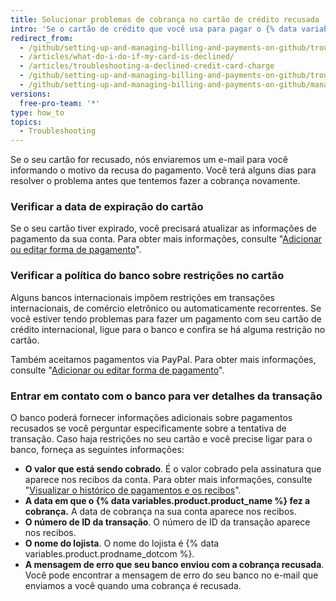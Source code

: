 ```yaml
---
title: Solucionar problemas de cobrança no cartão de crédito recusada
intro: 'Se o cartão de crédito que você usa para pagar o {% data variables.product.product_name %} for recusado, você poderá tomar várias medidas para garantir que os pagamentos sejam efetuados e que sua conta não seja bloqueada.'
redirect_from:
  - /github/setting-up-and-managing-billing-and-payments-on-github/troubleshooting-a-declined-credit-card-charge
  - /articles/what-do-i-do-if-my-card-is-declined/
  - /articles/troubleshooting-a-declined-credit-card-charge
  - /github/setting-up-and-managing-billing-and-payments-on-github/troubleshooting-a-declined-credit-card-charge
  - /github/setting-up-and-managing-billing-and-payments-on-github/managing-your-github-billing-settings/troubleshooting-a-declined-credit-card-charge
versions:
  free-pro-team: '*'
type: how_to
topics:
  - Troubleshooting
---
```


Se o seu cartão for recusado, nós enviaremos um e-mail para você informando o motivo da recusa do pagamento. Você terá alguns dias para resolver o problema antes que tentemos fazer a cobrança novamente.

### Verificar a data de expiração do cartão

Se o seu cartão tiver expirado, você precisará atualizar as informações de pagamento da sua conta. Para obter mais informações, consulte "[Adicionar ou editar forma de pagamento](/articles/adding-or-editing-a-payment-method)".

### Verificar a política do banco sobre restrições no cartão

Alguns bancos internacionais impõem restrições em transações internacionais, de comércio eletrônico ou automaticamente recorrentes. Se você estiver tendo problemas para fazer um pagamento com seu cartão de crédito internacional, ligue para o banco e confira se há alguma restrição no cartão.

Também aceitamos pagamentos via PayPal. Para obter mais informações, consulte "[Adicionar ou editar forma de pagamento](/articles/adding-or-editing-a-payment-method)".

### Entrar em contato com o banco para ver detalhes da transação

O banco poderá fornecer informações adicionais sobre pagamentos recusados se você perguntar especificamente sobre a tentativa de transação. Caso haja restrições no seu cartão e você precise ligar para o banco, forneça as seguintes informações:

- **O valor que está sendo cobrado**. É o valor cobrado pela assinatura que aparece nos recibos da conta. Para obter mais informações, consulte "[Visualizar o histórico de pagamentos e os recibos](/articles/viewing-your-payment-history-and-receipts)".
- **A data em que o {% data variables.product.product_name %} fez a cobrança.** A data de cobrança na sua conta aparece nos recibos.
- **O número de ID da transação**. O número de ID da transação aparece nos recibos.
- **O nome do lojista**. O nome do lojista é {% data variables.product.prodname_dotcom %}.
- **A mensagem de erro que seu banco enviou com a cobrança recusada**. Você pode encontrar a mensagem de erro do seu banco no e-mail que enviamos a você quando uma cobrança é recusada.

